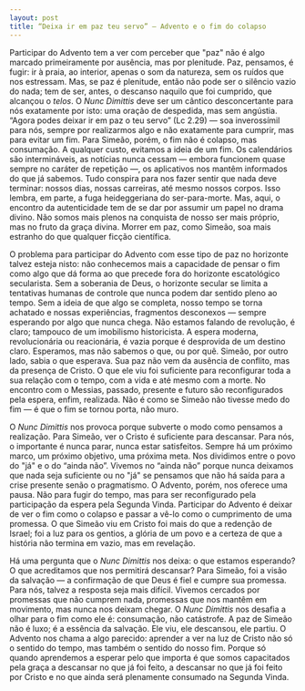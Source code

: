 ```yaml
---
layout: post
title: “Deixa ir em paz teu servo” — Advento e o fim do colapso
---
```

Participar do Advento tem a ver com perceber que "paz" não é algo marcado primeiramente por ausência, mas por plenitude. Paz, pensamos, é fugir: ir à praia, ao interior, apenas o som da natureza, sem os ruídos que nos estressam. Mas, se paz é plenitude, então não pode ser o silêncio vazio do nada; tem de ser, antes, o descanso naquilo que foi cumprido, que alcançou o _telos_. O _Nunc Dimittis_ deve ser um cântico desconcertante para nós exatamente por isto: uma oração de despedida, mas sem angústia. “Agora podes deixar ir em paz o teu servo” (Lc 2.29) — soa inverossímil para nós, sempre por realizarmos algo e não exatamente para cumprir, mas para evitar um fim. Para Simeão, porém, o fim não é colapso, mas consumação. A qualquer custo, evitamos a ideia de um fim. Os calendários são intermináveis, as notícias nunca cessam — embora funcionem quase sempre no caráter de repetição —, os aplicativos nos mantêm informados do que já sabemos. Tudo conspira para nos fazer sentir que nada deve terminar: nossos dias, nossas carreiras, até mesmo nossos corpos. Isso lembra, em parte, a fuga heideggeriana do ser-para-morte. Mas, aqui, o encontro da autenticidade tem de se dar por assumir um papel no drama divino. Não somos mais plenos na conquista de nosso ser mais próprio, mas no fruto da graça divina. Morrer em paz, como Simeão, soa mais estranho do que qualquer ficção científica.

O problema para participar do Advento com esse tipo de paz no horizonte talvez esteja nisto: não conhecemos mais a capacidade de pensar o fim como algo que dá forma ao que precede fora do horizonte escatológico secularista. Sem a soberania de Deus, o horizonte secular se limita a tentativas humanas de controle que nunca podem dar sentido pleno ao tempo. Sem a ideia de que algo se completa, nosso tempo se torna achatado e nossas experiências, fragmentos desconexos — sempre esperando por algo que nunca chega. Não estamos falando de revolução, é claro; tampouco de um imobilismo historicista. A espera moderna, revolucionária ou reacionária, é vazia porque é desprovida de um destino claro. Esperamos, mas não sabemos o que, ou por quê. Simeão, por outro lado, sabia o que esperava. Sua paz não vem da ausência de conflito, mas da presença de Cristo. O que ele viu foi suficiente para reconfigurar toda a sua relação com o tempo, com a vida e até mesmo com a morte. No encontro com o Messias, passado, presente e futuro são reconfigurados pela espera, enfim, realizada. Não é como se Simeão não tivesse medo do fim — é que o fim se tornou porta, não muro.

O _Nunc Dimittis_ nos provoca porque subverte o modo como pensamos a realização. Para Simeão, ver o Cristo é suficiente para descansar. Para nós, o importante é nunca parar, nunca estar satisfeitos. Sempre há um próximo marco, um próximo objetivo, uma próxima meta. Nos dividimos entre o povo do "já" e o do “ainda não”. Vivemos no “ainda não” porque nunca deixamos que nada seja suficiente ou no "já" se pensamos que não há saída para a crise presente senão o pragmatismo. O Advento, porém, nos oferece uma pausa. Não para fugir do tempo, mas para ser reconfigurado pela participação da espera pela Segunda Vinda. Participar do Advento é deixar de ver o fim como o colapso e passar a vê-lo como o cumprimento de uma promessa. O que Simeão viu em Cristo foi mais do que a redenção de Israel; foi a luz para os gentios, a glória de um povo e a certeza de que a história não termina em vazio, mas em revelação.

Há uma pergunta que o _Nunc Dimittis_ nos deixa: o que estamos esperando? O que acreditamos que nos permitirá descansar? Para Simeão, foi a visão da salvação — a confirmação de que Deus é fiel e cumpre sua promessa. Para nós, talvez a resposta seja mais difícil. Vivemos cercados por promessas que não cumprem nada, promessas que nos mantêm em movimento, mas nunca nos deixam chegar. O _Nunc Dimittis_ nos desafia a olhar para o fim como ele é: consumação, não catástrofe. A paz de Simeão não é luxo; é a essência da salvação. Ele viu, ele descansou, ele partiu. O Advento nos chama a algo parecido: aprender a ver na luz de Cristo não só o sentido do tempo, mas também o sentido do nosso fim. Porque só quando aprendemos a esperar pelo que importa é que somos capacitados pela graça a descansar no que já foi feito, a descansar no que já foi feito por Cristo e no que ainda será plenamente consumado na Segunda Vinda.
